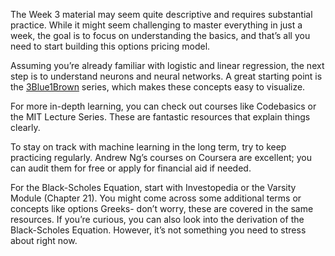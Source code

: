 The Week 3 material may seem quite descriptive and requires substantial practice. While it might seem challenging to master everything in just a week, the goal is to focus on understanding the basics, and that’s all you need to start building this options pricing model.

Assuming you’re already familiar with logistic and linear regression, the next step is to understand neurons and neural networks. A great starting point is the [3Blue1Brown](https://www.youtube.com/playlist?list=PLZHQObOWTQDNU6R1_67000Dx_ZCJB-3pi) series, which makes these concepts easy to visualize.

For more in-depth learning, you can check out courses like Codebasics or the MIT Lecture Series. These are fantastic resources that explain things clearly.

To stay on track with machine learning in the long term, try to keep practicing regularly. Andrew Ng’s courses on Coursera are excellent; you can audit them for free or apply for financial aid if needed.

For the Black-Scholes Equation, start with Investopedia or the Varsity Module (Chapter 21). You might come across some additional terms or concepts like options Greeks- don’t worry, these are covered in the same resources. If you’re curious, you can also look into the derivation of the Black-Scholes Equation. However, it’s not something you need to stress about right now.
